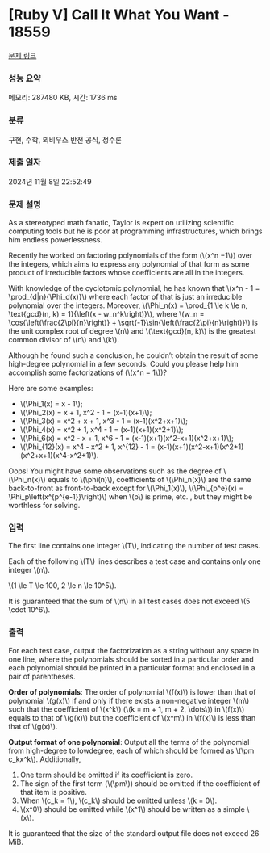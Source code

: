 # [Ruby V] Call It What You Want - 18559 

[문제 링크](https://www.acmicpc.net/problem/18559) 

### 성능 요약

메모리: 287480 KB, 시간: 1736 ms

### 분류

구현, 수학, 뫼비우스 반전 공식, 정수론

### 제출 일자

2024년 11월 8일 22:52:49

### 문제 설명

<p>As a stereotyped math fanatic, Taylor is expert on utilizing scientific computing tools but he is poor at programming infrastructures, which brings him endless powerlessness.</p>

<p>Recently he worked on factoring polynomials of the form (\(x^n −1\)) over the integers, which aims to express any polynomial of that form as some product of irreducible factors whose coefficients are all in the integers.</p>

<p>With knowledge of the cyclotomic polynomial, he has known that \(x^n - 1 = \prod_{d|n}{\Phi_d(x)}\) where each factor of that is just an irreducible polynomial over the integers. Moreover, \(\Phi_n(x) = \prod_{1 \le k \le n, \text{gcd}(n, k) = 1}{\left(x - w_n^k\right)}\), where \(w_n = \cos{\left(\frac{2\pi}{n}\right)} + \sqrt{-1}\sin{\left(\frac{2\pi}{n}\right)}\) is the unit complex root of degree \(n\) and \(\text{gcd}(n, k)\) is the greatest common divisor of \(n\) and \(k\).</p>

<p>Although he found such a conclusion, he couldn’t obtain the result of some high-degree polynomial in a few seconds. Could you please help him accomplish some factorizations of (\(x^n − 1\))?</p>

<p>Here are some examples:</p>

<ul>
	<li>\(\Phi_1(x) = x - 1\);</li>
	<li>\(\Phi_2(x) = x + 1, x^2 - 1 = (x-1)(x+1)\);</li>
	<li>\(\Phi_3(x) = x^2 + x + 1, x^3 - 1 = (x-1)(x^2+x+1)\);</li>
	<li>\(\Phi_4(x) = x^2 + 1, x^4 - 1 = (x-1)(x+1)(x^2+1)\);</li>
	<li>\(\Phi_6(x) = x^2 - x + 1, x^6 - 1 = (x-1)(x+1)(x^2-x+1)(x^2+x+1)\);</li>
	<li>\(\Phi_{12}(x) = x^4 - x^2 + 1, x^{12} - 1 = (x-1)(x+1)(x^2-x+1)(x^2+1)(x^2+x+1)(x^4-x^2+1)\).</li>
</ul>

<p>Oops! You might have some observations such as the degree of \(\Phi_n(x)\) equals to \(\phi(n)\), coefficients of \(\Phi_n(x)\) are the same back-to-front as front-to-back except for \(\Phi_1(x)\), \(\Phi_{p^e}(x) = \Phi_p\left(x^{p^{e-1}}\right)\) when \(p\) is prime, etc. , but they might be worthless for solving.</p>

### 입력 

 <p>The first line contains one integer \(T\), indicating the number of test cases.</p>

<p>Each of the following \(T\) lines describes a test case and contains only one integer \(n\).</p>

<p>\(1 \le T \le 100, 2 \le n \le 10^5\).</p>

<p>It is guaranteed that the sum of \(n\) in all test cases does not exceed \(5 \cdot 10^6\).</p>

### 출력 

 <p>For each test case, output the factorization as a string without any space in one line, where the polynomials should be sorted in a particular order and each polynomial should be printed in a particular format and enclosed in a pair of parentheses.</p>

<p><strong>Order of polynomials</strong>: The order of polynomial \(f(x)\) is lower than that of polynomial \(g(x)\) if and only if there exists a non-negative integer \(m\) such that the coefficient of \(x^k\) (\(k = m + 1, m + 2, \dots\)) in \(f(x)\) equals to that of \(g(x)\) but the coefficient of \(x^m\) in \(f(x)\) is less than that of \(g(x)\).</p>

<p><strong>Output format of one polynomial</strong>: Output all the terms of the polynomial from high-degree to lowdegree, each of which should be formed as \(\pm c_kx^k\). Additionally,</p>

<ol>
	<li>One term should be omitted if its coefficient is zero.</li>
	<li>The sign of the first term (\(\pm\)) should be omitted if the coefficient of that item is positive.</li>
	<li>When \(c_k = 1\), \(c_k\) should be omitted unless \(k = 0\).</li>
	<li>\(x^0\) should be omitted while \(x^1\) should be written as a simple \(x\).</li>
</ol>

<p>It is guaranteed that the size of the standard output file does not exceed 26 MiB.</p>

